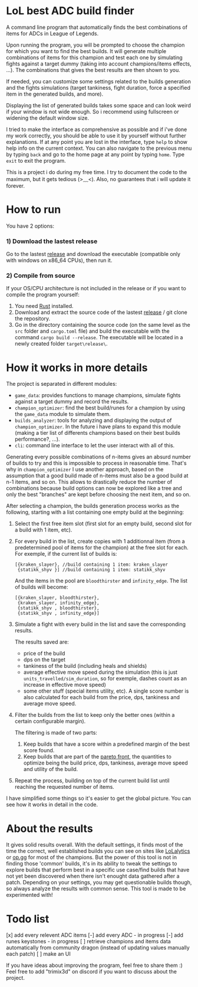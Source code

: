 # LoL best ADC build finder

A command line program that automatically finds the best combinations of items for ADCs in League of Legends.

Upon running the program, you will be prompted to choose the champion for which you want to find the best builds. It will generate multiple combinations of items for this champion and test each one by simulating fights against a target dummy (taking into account champions/items effects, ...). The combinations that gives the best results are then shown to you.

If needed, you can customize some settings related to the builds generation and the fights simulations (target tankiness, fight duration, force a specified item in the generated builds, and more).

Displaying the list of generated builds takes some space and can look weird if your window is not wide enough. So i recommend using fullscreen or widening the default window size.

I tried to make the interface as comprehensive as possible and if i've done my work correctly, you should be able to use it by yourself without further explanations. If at any point you are lost in the interface, type `help` to show help info on the current context. You can also navigate to the previous menu by typing `back` and go to the home page at any point by typing `home`. Type `exit` to exit the program.

This is a project i do during my free time. I try to document the code to the maximum, but it gets tedious (>﹏<). Also, no guarantees that i will update it forever.


# How to run

You have 2 options:

### 1) Download the lastest release

Go to the lastest [release](https://github.com/trimix3d/lol_best_adc_build_finder/releases) and download the executable (compatible only with windows on x86_64 CPUs), then run it.

### 2) Compile from source

If your OS/CPU architecture is not included in the release or if you want to compile the program yourself:

1. You need [Rust](https://www.rust-lang.org/tools/install) installed.
2. Download and extract the source code of the lastest [release](https://github.com/trimix3d/lol_best_adc_build_finder/releases) / git clone the repository.
3. Go in the directory containing the source code (on the same level as the `src` folder and `cargo.toml` file) and build the executable with the command ```cargo build --release```. The executable will be located in a newly created folder `target\release\`.


# How it works in more details

The project is separated in different modules:
- `game_data`: provides functions to manage champions, simulate fights against a target dummy and record the results.
- `champion_optimizer`: find the best build/runes for a champion by using the `game_data` module to simulate them.
- `builds_analyzer`: tools for analyzing and displaying the output of `champion_optimizer`. In the future i have plans to expand this module (making a tier list of differents champions based on their best builds performance?, ...).
- `cli`: command line interface to let the user interact with all of this.

Generating every possible combinations of n-items gives an absurd number of builds to try and this is impossible to process in reasonable time. That's why in `champion_optimizer` I use another approach, based on the assumption that a good build made of n-items must also be a good build at n-1 items, and so on. This allows to drastically reduce the number of combinations because build options can now be explored like a tree and only the best "branches" are kept before choosing the next item, and so on.

After selecting a champion, the builds generation process works as the following, starting with a list containing one empty build at the beginning:

1. Select the first free item slot (first slot for an empty build, second slot for a build with 1 item, etc).

2. For every build in the list, create copies with 1 additionnal item (from a predetermined pool of items for the champion) at the free slot for each.
    For exemple, if the current list of builds is:
    ```
    [{kraken_slayer}, //build containing 1 item: kraken_slayer
     {statikk_shyv }] //build containing 1 item: statikk_shyv
    ```
    And the items in the pool are `bloodthirster` and `infinity_edge`.
    The list of builds will become:
    ```
    [{kraken_slayer, bloodthirster},
     {kraken_slayer, infinity_edge},
     {statikk_shyv , bloodthirster},
     {statikk_shyv , infinity_edge}]
    ```

2. Simulate a fight with every build in the list and save the corresponding results.

    The results saved are:
    - price of the build
    - dps on the target
    - tankiness of the build (including heals and shields)
    - average effective move speed during the simulation (this is just `units_travelled/sim_duration`, so for exemple, dashes count as an increase in effective move speed)
    - some other stuff (special items utility, etc). A single score number is also calculated for each build from the price, dps, tankiness and average move speed.

3. Filter the builds from the list to keep only the better ones (within a certain configurable margin).

    The filtering is made of two parts:

    1. Keep builds that have a score within a predefined margin of the best score found.
    2. Keep builds that are part of the [pareto front](https://en.wikipedia.org/wiki/Pareto_front), the quantities to optimize being the build price, dps, tankiness, average move speed and utility of the build.

4. Repeat the process, building on top of the current build list until reaching the requested number of items.

I have simplified some things so it's easier to get the global picture. You can see how it works in detail in the code.


# About the results

It gives solid results overall. With the default settings, it finds most of the time the correct, well established builds you can see on sites like [LoLalytics](https://lolalytics.com/) or [op.gg](https://www.op.gg/) for most of the champions.
But the power of this tool is not in finding those 'common' builds, it's in its ability to tweak the settings to explore builds that perform best in a specific use case/find builds that have not yet been discovered when there isn't enought data gathered after a patch.
Depending on your settings, you may get questionable builds though, so always analyze the results with common sense. This tool is made to be experimented with!


# Todo list

[x] add every relevent ADC items
[-] add every ADC - in progress
[-] add runes keystones - in progress
[ ] retrieve champions and items data automatically from community dragon (instead of updating values manually each patch)
[ ] make an UI

If you have ideas about improving the program, feel free to share them :)
Feel free to add "trimix3d" on discord if you want to discuss about the project.